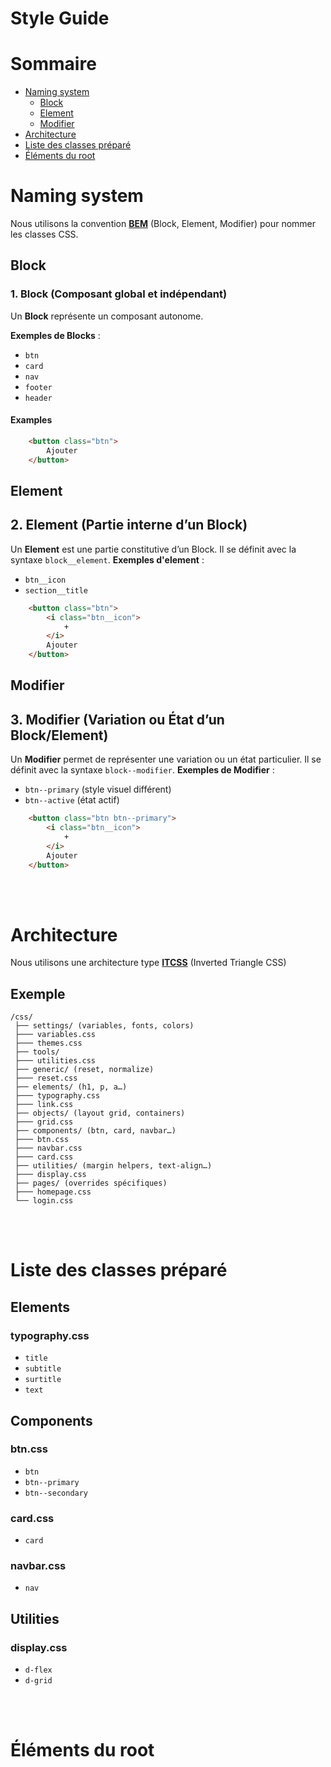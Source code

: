 # Style Guide
# Sommaire

- [Naming system](#naming-system)
  - [Block](#block)
  - [Element](#element)
  - [Modifier](#modifier)
- [Architecture](#architecture)
- [Liste des classes préparé](#liste-des-classes-préparé)
- [Éléments du root](#éléments-du-root)




# Naming system
Nous utilisons la convention **[BEM](https://getbem.com/)** (Block, Element, Modifier) pour nommer les classes CSS.  

## Block
### 1. Block (Composant global et indépendant)  
Un **Block** représente un composant autonome.  

**Exemples de Blocks** :  
- `btn`  
- `card`  
- `nav`  
- `footer`  
- `header`  
#### Examples
```html
    <button class="btn">
        Ajouter
    </button>
```
## Element
## 2. Element (Partie interne d’un Block)
Un **Element** est une partie constitutive d’un Block.
Il se définit avec la syntaxe `block__element`.
**Exemples d'element** : 
- `btn__icon`
- `section__title`


```html
    <button class="btn">
        <i class="btn__icon">
            +
        </i>
        Ajouter
    </button>
```

## Modifier
## 3. Modifier (Variation ou État d’un Block/Element)
Un **Modifier** permet de représenter une variation ou un état particulier.
Il se définit avec la syntaxe `block--modifier`.
**Exemples de Modifier** : 
- `btn--primary` (style visuel différent)
- `btn--active` (état actif)
```html
    <button class="btn btn--primary">
        <i class="btn__icon">
            +
        </i>
        Ajouter
    </button>
```
<br />
<br />

# Architecture
Nous utilisons une architecture type **[ITCSS](https://www.freecodecamp.org/news/managing-large-s-css-projects-using-the-inverted-triangle-architecture-3c03e4b1e6df/)** (Inverted Triangle CSS)
## **Exemple**
```
/css/
 ├── settings/ (variables, fonts, colors)
 ├─── variables.css
 ├─── themes.css
 ├── tools/ 
 ├─── utilities.css
 ├── generic/ (reset, normalize)
 ├─── reset.css
 ├── elements/ (h1, p, a…)
 ├─── typography.css
 ├─── link.css
 ├── objects/ (layout grid, containers)
 ├─── grid.css
 ├── components/ (btn, card, navbar…)
 ├─── btn.css
 ├─── navbar.css
 ├─── card.css
 ├── utilities/ (margin helpers, text-align…)
 ├─── display.css
 ├── pages/ (overrides spécifiques)
 ├─── homepage.css
 └── login.css
```
<br />
<br />

# Liste des classes préparé
## Elements
### typography.css
- `title`
- `subtitle`
- `surtitle`
- `text`

## Components
### btn.css
- `btn`
- `btn--primary`
- `btn--secondary`
### card.css
- `card`
### navbar.css
- `nav`


## Utilities
### display.css
- `d-flex`
- `d-grid`


<br />
<br />

# Éléments du root

